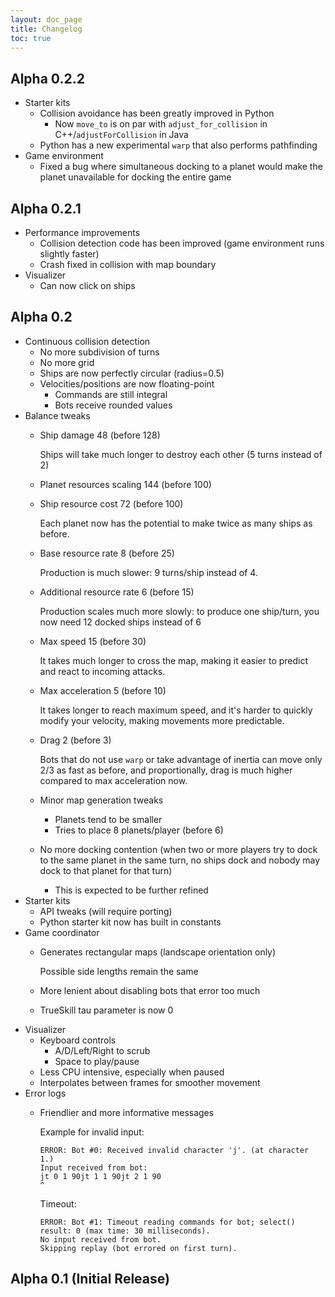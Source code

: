 ```yaml
---
layout: doc_page
title: Changelog
toc: true
---
```


## Alpha 0.2.2

- Starter kits
  - Collision avoidance has been greatly improved in Python
    - Now `move_to` is on par with `adjust_for_collision` in C++/`adjustForCollision` in Java
  - Python has a new experimental `warp` that also performs pathfinding
- Game environment
  - Fixed a bug where simultaneous docking to a planet would make the planet unavailable for docking the entire game

## Alpha 0.2.1

- Performance improvements
  - Collision detection code has been improved (game environment runs slightly faster)
  - Crash fixed in collision with map boundary
- Visualizer
  - Can now click on ships

## Alpha 0.2

- Continuous collision detection
  - No more subdivision of turns
  - No more grid
  - Ships are now perfectly circular (radius=0.5)
  - Velocities/positions are now floating-point
    - Commands are still integral
    - Bots receive rounded values
- Balance tweaks
   - Ship damage 48 (before 128)
   
     Ships will take much longer to destroy each other (5 turns instead of 2)
   - Planet resources scaling 144 (before 100)
   - Ship resource cost 72 (before 100)
   
     Each planet now has the potential to make twice as many ships as before.
     
   - Base resource rate 8 (before 25)
   
     Production is much slower: 9 turns/ship instead of 4.
   - Additional resource rate 6 (before 15)
   
     Production scales much more slowly: to produce one ship/turn, you now need 12 docked ships instead of 6
   - Max speed 15 (before 30)
   
     It takes much longer to cross the map, making it easier to predict and react to incoming attacks.
   - Max acceleration 5 (before 10)
   
     It takes longer to reach maximum speed, and it's harder to quickly modify your velocity, making movements more predictable.
   - Drag 2 (before 3)
   
     Bots that do not use `warp` or take advantage of inertia can move only
     2/3 as fast as before, and proportionally, drag is much higher compared to max acceleration now.
   - Minor map generation tweaks
     - Planets tend to be smaller
     - Tries to place 8 planets/player (before 6)
   - No more docking contention (when two or more players try to dock to the same planet in the same turn, no ships dock and nobody may dock to that planet for that turn)
     - This is expected to be further refined
- Starter kits
  - API tweaks (will require porting)
  - Python starter kit now has built in constants
- Game coordinator
    - Generates rectangular maps (landscape orientation only)
    
      Possible side lengths remain the same
    
    - More lenient about disabling bots that error too much
    - TrueSkill tau parameter is now 0
- Visualizer
  - Keyboard controls
    - A/D/Left/Right to scrub
    - Space to play/pause
  - Less CPU intensive, especially when paused
  - Interpolates between frames for smoother movement
- Error logs
  - Friendlier and more informative messages
  
    Example for invalid input:

        ERROR: Bot #0: Received invalid character 'j'. (at character 1.)
        Input received from bot:
        jt 0 1 90jt 1 1 90jt 2 1 90
        ^

    Timeout:

        ERROR: Bot #1: Timeout reading commands for bot; select() result: 0 (max time: 30 milliseconds).
        No input received from bot.
        Skipping replay (bot errored on first turn).

## Alpha 0.1 (Initial Release)
